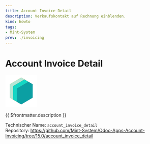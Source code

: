 ```yaml
---
title: Account Invoice Detail
description: Verkaufskontakt auf Rechnung einblenden.
kind: howto
tags:
- Mint-System
prev: ./invoicing
---
```

# Account Invoice Detail

![icon_oms_box](attachments/icons_odoo_mint_system.png)

{{ $frontmatter.description }}

Technischer Name: `account_invoice_detail`\
Repository: <https://github.com/Mint-System/Odoo-Apps-Account-Invoicing/tree/15.0/account_invoice_detail>
